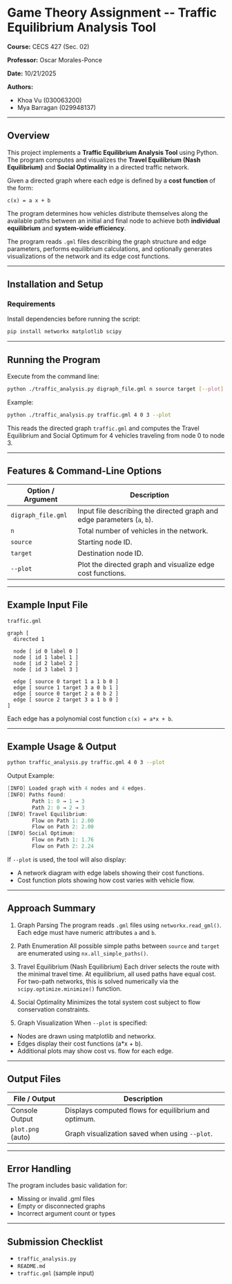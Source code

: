 
# Game Theory Assignment -- Traffic Equilibrium Analysis Tool

**Course:** CECS 427 (Sec. 02)

**Professor:** Oscar Morales-Ponce

**Date:** 10/21/2025

**Authors:**

- Khoa Vu (030063200)
- Mya Barragan (029948137)

---

## Overview

This project implements a **Traffic Equilibrium Analysis Tool** using Python. The program computes and visualizes the **Travel Equilibrium (Nash Equilibrium)** and **Social Optimality** in a directed traffic network.  

Given a directed graph where each edge is defined by a **cost function** of the form:

`c(x) = a x + b`

The program determines how vehicles distribute themselves along the available paths between an initial and final node to achieve both **individual equilibrium** and **system-wide efficiency**.

The program reads `.gml` files describing the graph structure and edge parameters, performs equilibrium calculations, and optionally generates visualizations of the network and its edge cost functions.

---

## Installation and Setup

### Requirements

Install dependencies before running the script:

```bash
pip install networkx matplotlib scipy
```

---

## Running the Program
Execute from the command line:
```bash
python ./traffic_analysis.py digraph_file.gml n source target [--plot]
```

Example:
```bash
python ./traffic_analysis.py traffic.gml 4 0 3 --plot
```
This reads the directed graph `traffic.gml` and computes the Travel Equilibrium and Social Optimum for 4 vehicles traveling from node 0 to node 3.

---

## Features & Command-Line Options
| Option / Argument  | Description                                                              |
| ------------------ | ------------------------------------------------------------------------ |
| `digraph_file.gml` | Input file describing the directed graph and edge parameters (`a`, `b`). |
| `n`                | Total number of vehicles in the network.                                 |
| `source`           | Starting node ID.                                                        |
| `target`           | Destination node ID.                                                     |
| `--plot`           | Plot the directed graph and visualize edge cost functions.               |

---

## Example Input File
`traffic.gml`
```gml
graph [
  directed 1

  node [ id 0 label 0 ]
  node [ id 1 label 1 ]
  node [ id 2 label 2 ]
  node [ id 3 label 3 ]

  edge [ source 0 target 1 a 1 b 0 ]
  edge [ source 1 target 3 a 0 b 1 ]
  edge [ source 0 target 2 a 0 b 2 ]
  edge [ source 2 target 3 a 1 b 0 ]
]
```
Each edge has a polynomial cost function `c(x) = a*x + b`.

---

## Example Usage & Output
```bash
python traffic_analysis.py traffic.gml 4 0 3 --plot
```
Output Example:
```csharp
[INFO] Loaded graph with 4 nodes and 4 edges.
[INFO] Paths found:
        Path 1: 0 → 1 → 3
        Path 2: 0 → 2 → 3
[INFO] Travel Equilibrium:
        Flow on Path 1: 2.00
        Flow on Path 2: 2.00
[INFO] Social Optimum:
        Flow on Path 1: 1.76
        Flow on Path 2: 2.24
```
If `--plot` is used, the tool will also display:
- A network diagram with edge labels showing their cost functions.
- Cost function plots showing how cost varies with vehicle flow.

---

## Approach Summary
1) Graph Parsing
The program reads `.gml` files using `networkx.read_gml()`. Each edge must have numeric attributes `a` and `b`.

2) Path Enumeration
All possible simple paths between `source` and `target` are enumerated using `nx.all_simple_paths()`.

3) Travel Equilibrium (Nash Equilibrium)
Each driver selects the route with the minimal travel time.
At equilibrium, all used paths have equal cost.
For two-path networks, this is solved numerically via the `scipy.optimize.minimize()` function.

4) Social Optimality
Minimizes the total system cost subject to flow conservation constraints.

5) Graph Visualization
When `--plot` is specified:
- Nodes are drawn using matplotlib and networkx.
- Edges display their cost functions (a*x + b).
- Additional plots may show cost vs. flow for each edge.

---

## Output Files
| File / Output     | Description                                          |
| ----------------- | ---------------------------------------------------- |
| Console Output    | Displays computed flows for equilibrium and optimum. |
| `plot.png` (auto) | Graph visualization saved when using `--plot`.       |

---

## Error Handling
The program includes basic validation for:
- Missing or invalid .gml files
- Empty or disconnected graphs
- Incorrect argument count or types

---

## Submission Checklist
- `traffic_analysis.py`
- `README.md`
- `traffic.gml` (sample input)

